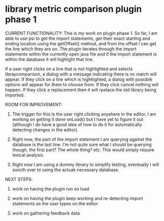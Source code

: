 # library metric comparison plugin phase 1

CURRENT FUNCTIONALITY:
This is my work on plugin phase 1. So far, I am able to use psi to get the import statements, get their exact starting and ending location using the getOffset() method, and from the offset I can get the line which they are on. The plugin iterates through the import statements within the currently open java file and if the import statement is within the database it will highlight that line.

If a user right clicks on a line that is not highlighted and selects libraycomparison, a dialog with a message indicating there is no match will appear. If they click on a line which is highkighted, a dialog with possible options will appear for them to choose from. If they click cancel nothing will happen. If they click a replacement then it will rpelace the old library being imported. 


ROOM FOR IMPROVEMENT:
1. The trigger for this is the user right clicking anyehere in the editor. I am working on getting it done onLoad() but I have yet to figure it out (although I do have a good idea of how to do it for automatically detecting changes in the editor).

2. Right now, the part of the import statement I am querying against the database is the last line. I'm not quite sure what I should be querying though, the first part? The whole thing? etc. This would simply require lexical analysis. 

3. Right now I am using a dummy library to simplify testing, eventually I will swicth over to using the actuak necessary database.

NEXT STEPS:
1. work on having the plugin run on load

2. work on having the plugin keep working and re-detecting import statements as the user types on the editor

3. work on gathering feedback data 